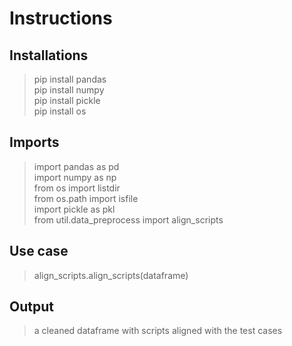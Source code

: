 # Instructions

## Installations

> pip install pandas <br>
> pip install numpy <br>
> pip install pickle <br>
> pip install os <br>

## Imports 

> import pandas as pd <br>
> import numpy as np <br>
> from os import listdir <br>
> from os.path import isfile <br>
> import pickle as pkl <br>
> from util.data_preprocess import align_scripts <br>

## Use case

> align_scripts.align_scripts(dataframe)


## Output

> a cleaned dataframe with scripts aligned with the test cases
